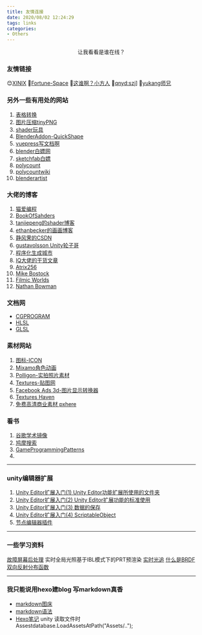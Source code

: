 ```yaml
---
title: 友情连接
date: 2020/08/02 12:24:29
tags: links
categories: 
- Others
---
```

<center>让我看看是谁在线？</center>

### 友情链接

😊[XINIX](http://xinix.xyz/)
👀[Fortune-Space](http://john097.github.io/Frotune-Space/)
👀[这谁啊？小方人](https://ahhhhhchiu.github.io/)
👀[qnyd:szj](http://47.112.250.242:5000/)]
👀[yukang师兄](https://meteorahyk.github.io)

### 另外一些有用处的网站
1. [表格转换](http://tableconvert.com/)
2. [图片压缩tinyPNG](http://www.tinypng.com)
3. [shader玩具](http://www.shadertoy.com)
4. [BlenderAddon-QuickShape](http://www.gumroad.com/I/tOWta)
5. [vuepress写文档啊](https://www.vuepress.cn/)
6. [blender白嫖网](https://www.blendswap.com/)
7. [sketchfab白嫖](http://sketchfab.com/)
8. [polycount](https://polycount.com/)
9. [polycountwiki](http://wiki.polycount.com/wiki/)
10. [blenderartist](https://blenderartists.org/c/artwork/8)

### 大佬的博客
1. [猫爱编程](http://www.catlikecoding.com)
2. [BookOfSahders](https://thebookofshaders.com/)
3. [tanjiepeng的shader博客](https://me.csdn.net/tjw02241035621611)
4. [ethanbecker的画画博客](https://ethanbecker70.tumblr.com/)
5. [静风霁的CSDN](https://blog.csdn.net/qq_26999509)
6. [gustavolsson Unity轮子哥](https://gustavolsson.com/) 
7. [程序化生成城市](https://andrewmanq.github.io/)
8. [IQ大佬的干货文章](https://www.iquilezles.org/www/index.htm)
9. [Atrix256](https://blog.demofox.org/)
10. [Mike Bostock](https://bost.ocks.org/mike/)
11. [Filmic Worlds](http://filmicworlds.com/)
12. [Nathan Bowman](https://coffeefuelledcode.co.uk/author/nathan/)

### 文档网
+ [CGPROGRAM](https://developer.download.nvidia.cn/cg/)
+ [HLSL](https://docs.microsoft.com/en-us/windows/win32/direct3dhlsl/dx-graphics-hlsl)
+ [GLSL](http://www.opengl.org/sdk/docs/man/)


### 素材网站
1. [图标-ICON](https://www.easyicon.net/iconsearch/icon/)
2. [Mixamo角色动画](https://www.mixamo.com/#/)
3. [Polligon-实拍照片素材](https://www.poliigon.com/search?)
4. [Textures-贴图网](https://www.textures.com/)
5. [Facebook Ads 3d-图片显示转换器](https://www.omnivirt.com/3d-photo-ads)
6. [Textures Haven](https://texturehaven.com/)
7. [免费高清商业素材 pxhere](https://pxhere.com/)

### 看书
1. [谷歌学术镜像](https://ac.scmor.com/)
2. [鸠摩搜索](https://www.jiumodiary.com/)
3. [GameProgrammingPatterns](http://gameprogrammingpatterns.com/) 
4. 

------

### unity编辑器扩展
1. [Unity Editor扩展入门(1) Unity Editor功能扩展所使用的文件夹](https://blog.csdn.net/xdestiny110/article/details/79372530)
2. [Unity Editor扩展入门(2) Unity Editor扩展功能的标准使用](https://blog.csdn.net/xdestiny110/article/details/79434027?utm_medium=distribute.pc_relevant.none-task-blog-BlogCommendFromMachineLearnPai2-4.nonecase&depth_1-utm_source=distribute.pc_relevant.none-task-blog-BlogCommendFromMachineLearnPai2-4.nonecase)
3. [Unity Editor扩展入门(3) 数据的保存](https://blog.csdn.net/xdestiny110/article/details/79596953?utm_medium=distribute.pc_relevant.none-task-blog-BlogCommendFromMachineLearnPai2-3.nonecase&depth_1-utm_source=distribute.pc_relevant.none-task-blog-BlogCommendFromMachineLearnPai2-3.nonecase)
4. [Unity Editor扩展入门(4) ScriptableObject](https://blog.csdn.net/xdestiny110/article/details/79678922?utm_medium=distribute.pc_relevant.none-task-blog-title-5&spm=1001.2101.3001.4242)
5. [节点编辑器插件](https://github.com/Seneral/Node_Editor_Framework)

------

### 一些学习资料
[故障屏幕后处理](https://github.com/QianMo/X-PostProcessing-Library)
实时全局光照基于IBL模式下的PRT预渲染
[实时光追](https://zhuanlan.zhihu.com/p/102397700)
[什么是BRDF双向反射分布函数](https://www.zhihu.com/question/20286038/answer/779162419)

----

### 我只能说用hexo建blog 写markdown真香

- [markdown图床](https://www.jianshu.com/p/ea1eb11db63f)
- [markdown语法](https://www.jianshu.com/p/191d1e21f7ed/)
- [Hexo笔记](https://www.jianshu.com/p/ac6023cc9f11)
unity 读取文件时
    Assestdatabase.LoadAssetsAtPath<Type>("Assets/..");
